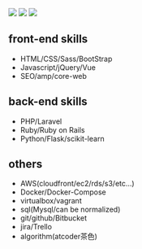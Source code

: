 [![](https://raw.githubusercontent.com/yuito118/yuito118/master/profile-summary-card-output/dracula/0-profile-details.svg)](https://github.com/vn7n24fzkq/github-profile-summary-cards)
[![](https://raw.githubusercontent.com/yuito118/yuito118/master/profile-summary-card-output/dracula/1-repos-per-language.svg)](https://github.com/vn7n24fzkq/github-profile-summary-cards)
[![](https://raw.githubusercontent.com/yuito118/yuito118/master/profile-summary-card-output/dracula/2-most-commit-language.svg)](https://github.com/vn7n24fzkq/github-profile-summary-cards)

## front-end skills
- HTML/CSS/Sass/BootStrap
- Javascript/jQuery/Vue
- SEO/amp/core-web

## back-end skills
- PHP/Laravel
- Ruby/Ruby on Rails
- Python/Flask/scikit-learn

## others
- AWS(cloudfront/ec2/rds/s3/etc...)
- Docker/Docker-Compose
- virtualbox/vagrant
- sql(Mysql/can be normalized)
- git/github/Bitbucket
- jira/Trello
- algorithm(atcoder茶色)
